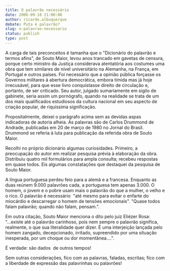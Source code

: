 ```yaml
---
title: O palavrão necessário 
date: 2006-09-18 21:00:00
author: ricardo.albuquerque
debate: Puta é palavrão?
slug: o-palavrao-necessario
status: publish 
type: post
---
```


A carga de tais preconceitos é tamanha que o "Dicionário do palavrão e termos afins", de Souto Maior, levou anos trancado em gavetas de censura, porque certo ministro da Justiça considerava atentatória aos costumes uma obra que tem similares de nível universitário na Alemanha, na França, em Portugal e outros países. Foi necessário que a opinião pública forçasse os Governos militares à abertura democrática, embora tímida mas já hoje irrecusável, para que esse livro conquistasse direito de circulação e, portanto, de ser criticado. Seu autor, julgado sumariamente em sigilo de gabinete, seria assim um pornógrafo, quando na realidade se trata de um dos mais qualificados estudiosos da cultura nacional em seu aspecto de criação popular, de riquíssima significação.


Propositalmente, deixei o parágrafo acima sem as devidas aspas indicadoras de autoria alheia. As palavras são de Carlos Drummond de Andrade, publicadas em 20 de março de 1980 no Jornal do Brasil. Drummond se referia à luta para publicação da referida obra de Souto Maior. 


Recolhi no próprio dicionário algumas curiosidades. Primeiro, a preocupação do autor em realizar pesquisa prévia à elaboração da obra. Distribuiu quatro mil formulários para ampla consulta; recebeu respostas  em quase todos. Eis algumas constatações que destaquei da pesquisa de Souto Maior. 


A língua portuguesa perdeu feio para a alemã e a francesa. Enquanto as duas reúnem 9.000 palavrões cada, a portuguesa tem apenas 3.000. O homem, o jovem e o pobre usam mais o palavrão do que a mulher, o velho e o rico. O palavrão é necessário  "até mesmo para evitar o enfarte do miocárdio e descarregar o homem de tensões emocionais". "Quase todos falam palavrão; quando não falam, pensam.". 


Em outra citação, Souto Maior menciona o dito pelo juiz Eliézer Rosa: "...existe até o palavrão carinhoso, pois nem sempre o palavrão significa, realmente, o que sua literalidade quer dizer. É uma interjeição lançada pelo homem zangado, decepcionado, irritado, supreendido por uma situação inesperada, por um choque ou dor momentânea....". 


É verdade: são dados  de outros tempos!  


Sem outras considerações, fico com as palavras, faladas, escritas; fico com a liberdade de expressão das palavrinhas ou palavrões! 


 


